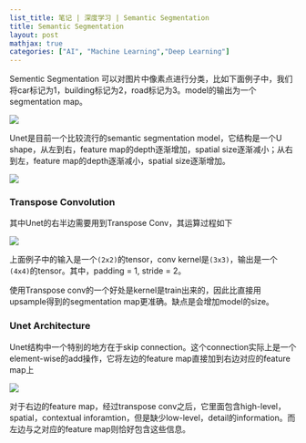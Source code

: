 ```yaml
---
list_title: 笔记 | 深度学习 | Semantic Segmentation
title: Semantic Segmentation
layout: post
mathjax: true
categories: ["AI", "Machine Learning","Deep Learning"]
---
```


Sementic Segmentation 可以对图片中像素点进行分类，比如下面例子中，我们将car标记为1，building标记为2，road标记为3。model的输出为一个segmentation map。

<img class="md-img-center" src="{{site.baseurl}}/assets/images/2018/05/dl-cnn-unet-0.png">

Unet是目前一个比较流行的semantic segmentation model，它结构是一个U shape，从左到右，feature map的depth逐渐增加，spatial size逐渐减小；从右到左，feature map的depth逐渐减小，spatial size逐渐增加。

<img class="md-img-center" src="{{site.baseurl}}/assets/images/2018/05/dl-cnn-unet-1.png">

### Transpose Convolution

其中Unet的右半边需要用到Transpose Conv，其运算过程如下

<img class="md-img-center" src="{{site.baseurl}}/assets/images/2018/05/dl-cnn-unet-2.png">

上面例子中的输入是一个`(2x2)`的tensor，conv kernel是`(3x3)`，输出是一个`(4x4)`的tensor。其中，padding = 1, stride = 2。

使用Transpose conv的一个好处是kernel是train出来的，因此比直接用upsample得到的segmentation map更准确。缺点是会增加model的size。

### Unet Architecture

Unet结构中一个特别的地方在于skip connection。这个connection实际上是一个element-wise的add操作，它将左边的feature map直接加到右边对应的feature map上

<img class="md-img-center" src="{{site.baseurl}}/assets/images/2018/05/dl-cnn-unet-3.png">

对于右边的feature map，经过transpose conv之后，它里面包含high-level，spatial，contextual inforamtion，但是缺少low-level，detail的information。而左边与之对应的feature map则恰好包含这些信息。